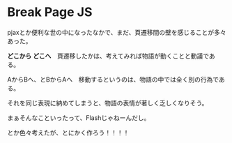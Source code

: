 # Break Page JS
pjaxとか便利な世の中になったなかで、まだ、頁遷移間の壁を感じることが多々あった。

**どこから どこへ**　頁遷移したかは、考えてみれば物語が動くことと動議である。

AからBへ、とBからAへ　移動するというのは、物語の中では全く別の行為である。

それを同じ表現に納めてしまうと、物語の表情が著しく乏しくなりそう。

まぁそんなこといったって、Flashじゃねーんだし。

とか色々考えたが、とにかく作ろう！！！！

